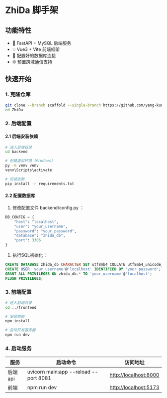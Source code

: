 # ZhiDa 脚手架

## 功能特性

- 🚀 FastAPI + MySQL 后端服务
- 💡 Vue3 + Vite 前端框架
- 🔗 配置好的数据库连接
- 🌐 预置跨域通信支持

## 快速开始

### 1. 克隆仓库

```bash
git clone --branch scaffold --single-branch https://github.com/yang-kun-long/ZhiDa.git
cd ZhiDa
```

### 2. 后端配置

#### 2.1 后端安装依赖

```bash
# 进入后端目录
cd backend

# 创建虚拟环境（Windows）
py -m venv venv
venv\Scripts\activate

# 安装依赖
pip install -r requirements.txt
```

#### 2.2 配置数据库

1. 修改配置文件 backend/config.py ：

```python
DB_CONFIG = {
    "host": "localhost",
    "user": "your_username",
    "password": "your_password",
    "database": "zhida_db",
    "port": 3306
}
```

1. 执行SQL初始化：

```sql
CREATE DATABASE zhida_db CHARACTER SET utf8mb4 COLLATE utf8mb4_unicode_ci;
CREATE USER 'your_username'@'localhost' IDENTIFIED BY 'your_password';
GRANT ALL PRIVILEGES ON zhida_db.* TO 'your_username'@'localhost';
FLUSH PRIVILEGES;
```

### 3. 前端配置

```bash
# 进入前端目录
cd ../frontend

# 安装依赖
npm install

# 启动开发服务器
npm run dev
```

### 4. 启动服务

服务|启动命令|访问地址
---|---|---
后端api|uvicorn main:app --reload --port 8081|[http://localhost:8000](http://localhost:8000)
前端|npm run dev|[http://localhost:5173](http://localhost:5173)
